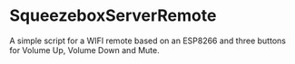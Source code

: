# SqueezeboxServerRemote
A simple script for a WIFI remote based on an ESP8266 and three buttons for Volume Up, Volume Down and Mute.
